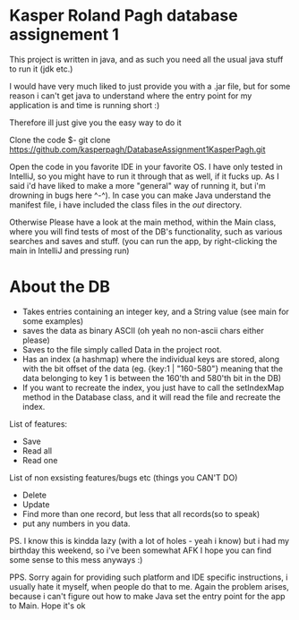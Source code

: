 # Kasper Roland Pagh database assignement 1


This project is written in java, and as such you need all the usual java stuff to run it (jdk etc.)


I would have very much liked to just provide you with a .jar file, but for some reason i can't get 
java to understand where the entry point for my application is and time is running short :)

Therefore ill just give you the easy way to do it

Clone the code 
$- git clone https://github.com/kasperpagh/DatabaseAssignment1KasperPagh.git

Open the code in you favorite IDE in your favorite OS.
I have only tested in IntelliJ, so you might have to run it through that as well, if it fucks up. 
As I said i'd have liked to make a more "general" way of running it, but i'm drowning in bugs here ^-^).
In case you can make Java understand the manifest file, i have included the class files in the <i>out</i> directory.


Otherwise Please have a look at the main method, within the Main class, where you will find tests of most of 
the DB's functionality, such as various searches and saves and stuff.
(you can run the app, by right-clicking the main in IntelliJ and pressing run)


# About the DB
- Takes entries containing an integer key, and a String value (see main for some examples)
- saves the data as binary ASCII (oh yeah no non-ascii chars either please)
- Saves to the file simply called Data in the project root.
- Has an index (a hashmap) where the individual keys are stored, along with the bit offset of the data 
(eg. {key:1 | "160-580"} meaning that the data belonging to key 1 is between the 160'th and 580'th bit in the DB)
- If you want to recreate the index, you just have to call the setIndexMap method in the Database class, and it will read the file
and recreate the index.



List of features:
- Save
- Read all
- Read one

List of non exsisting features/bugs etc (things you CAN'T DO)
- Delete
- Update
- Find more than one record, but less that all records(so to speak)
- put any numbers in you data.



PS. I know this is kindda lazy (with a lot of holes - yeah i know) but i had my birthday this weekend, so i've been somewhat AFK
I hope you can find some sense to this mess anyways :) 

PPS. Sorry again for providing such platform and IDE specific instructions, i usually hate it myself, when people do that to me.
Again the problem arises, because i can't figure out how to make Java set the entry point for the app to Main. Hope it's ok



